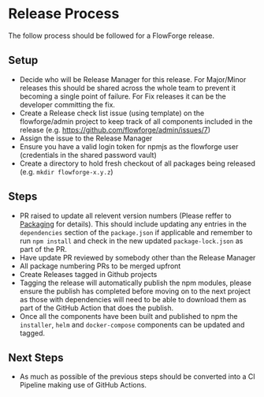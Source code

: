 # Release Process

The follow process should be followed for a FlowForge release.

## Setup

 - Decide who will be Release Manager for this release. For Major/Minor releases this should be shared across the whole team to prevent it becoming a single point of failure. For Fix releases it can be the developer committing the fix.
 - Create a Release check list issue (using template) on the flowforge/admin project to keep track of all components included in the release (e.g. https://github.com/flowforge/admin/issues/7)
 - Assign the issue to the Release Manager
 - Ensure you have a valid login token for npmjs as the flowforge user (credentials in the shared password vault)
 - Create a directory to hold fresh checkout of all packages being released (e.g. `mkdir flowforge-x.y.z`)

## Steps

 - PR raised to update all relevent version numbers (Please reffer to [Packaging](packaging.md#package-verion-numbering) for details). This should include updating any entries in the `dependencies` section of the `package.json` if applicable and remember to run `npm install` and check in the new updated `package-lock.json` as part of the PR.
 - Have update PR reviewed by somebody other than the Release Manager
 - All package numbering PRs to be merged upfront
 - Create Releases tagged in Github projects
 - Tagging the release will automatically publish the npm modules, please ensure the publish has completed before moving on to the next project as those with dependencies will need to be able to download them as part of the GitHub Action that does the publish.
 - Once all the components have been built and published to npm the `installer`, `helm` and `docker-compose` components can be updated and tagged.

## Next Steps

 - As much as possible of the previous steps should be converted into a CI Pipeline making use of GitHub Actions.